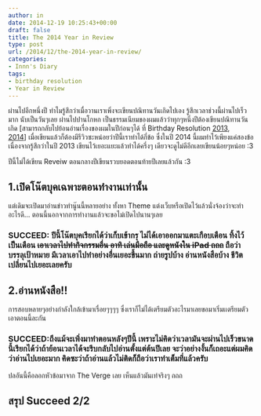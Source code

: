 ```yaml
---
author: in
date: 2014-12-19 10:25:43+00:00
draft: false
title: The 2014 Year in Review
type: post
url: /2014/12/the-2014-year-in-review/
categories:
- Innn's Diary
tags:
- birthday resolution
- Year in Review
---
```


ผ่านไปอีกหนึ่งปี ทำไมรู้สึกว่าเมื่อวานเราเพิ่งจะเขียนปณิทานวันเกิดไปเอง รู้สึกเวลาช่วงนี้ผ่านไปเร็วมาก นับเป็นวันๆเลย ผ่านไปปานโกหก เป็นธรรมเนียมของผมแล้วว่าทุกๆหนึ่งปีต้องเขียนปณิทานวันเกิด [สามารถกลับไปย้อนอ่านเรื่องของผมในปีก่อนๆได้ ที่ Birthday Resolution [2013](https://www.cyruszhang.com/birthday-resolution-2013/), [2014](https://www.cyruszhang.com/birthday-resolution-2014/)] เมื่อเขียนแล้วก็ต้องมีรีวิวซะหน่อยว่าปีนี้เราทำได้กี่ข้อ ซึ่งในปี 2014 นี้ผมทำไว้เพียงแค่สองข้อเนื่องจากรู้สึกว่าในปี 2013 เขียนไว้เยอะแยะแล้วทำได้ครึ่งๆ เดียวจะดูไม่ดีอีกเลยเขียนน้อยๆหน่อย :3

<!-- more -->



ปีนี้ไม่ได้เขียน Reveiw ตอนกลางปีเขียนรวบยอดตอนท้ายปีเลยแล้วกัน :3


## 1.เปิด​โน๊ตบุค​เฉพาะ​ตอน​ทำงาน​เท่านั้น​


แต่​เดิม​จะ​เปิด​มา​อ่าน​ข่าว​ทำ​นู๊นนี้​หลายอย่าง​ ทั้ง​หา​ Theme แต่ง​เว็บ​ หรือ​เปิด​ไว้​แล้ว​นั่ง​จ้องว่า​จะ​ทำ​อะไร​ดี…​ ตอนนี้​นอก​จาก​การ​ทำงาน​แล้ว​ จะ​ขอ​ไม่​เปิด​ไป​นาน​ๆ​เลย


### **SUCCEED: ปีนี้โน๊ตบุคเรียกได้ว่าเก็บเข้ากรุ ไม่ได้เอาออกมาแตะเกือบเดือน ทิ้งไว้เป็นเดือน <del>เอาเวลาไปทำกิจกรรมอื่น อาทิ เล่นมือถือ และดูหนังใน iPad ถถถ</del> ถือว่าบรรลุเป้าหมาย มีเวลาเอาไปทำอย่างอื่นเยอะขึ้นมาก ถ่ายรูปบ้าง อ่านหนังสือบ้าง ชีวิตเปลี่ยนไปเยอะเลยครับ**




## 2.อ่าน​หนังสือ!!


การ​สอบ​หลาย​ๆ​อย่าง​กำลัง​ใกล้​เข้า​มา​เรื่อย​ๆ​ๆๆๆ​ ซึ่ง​เรา​ก็​ไม่ได้​เตรียม​ตัว​อะไร​มา​เลย​ ขอ​มา​เริ่ม​เเตรียมตัว​เอา​ตอน​นี้​ละ​กัน​


### **SUCCEED:ถึงแม้จะเพิ่งมาทำตอนหลังๆปีนี้ เพราะไม่คิดว่าเวลามันจะผ่านไปเร็วขนาดนี้เรียกได้ว่าถ้าย้อนเวลาได้จะรีบกลับไปอ่านตั้งแต่ต้นปีเลย จะว่าอย่างงั้นก็เถอะแต่ผมคิดว่าอ่านไปเยอะมาก คิดซะว่าถ้าอ่านแล้วไม่ติดก็ถือว่าเราทำเต็มที่แล้วครับ**


ปลอันนี้คือลอกหัวข้อมาจาก The Verge เลย เห็นแล้วมันเท่จริงๆ ถถถ


## **สรุป Succeed 2/2**
